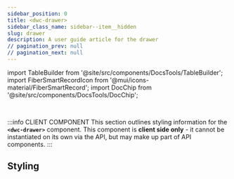 ```yaml
---
sidebar_position: 0
title: <dwc-drawer>
sidebar_class_name: sidebar--item__hidden
slug: drawer
description: A user guide article for the drawer
// pagination_prev: null
// pagination_next: null
---
```


import TableBuilder from '@site/src/components/DocsTools/TableBuilder';
import FiberSmartRecordIcon from '@mui/icons-material/FiberSmartRecord';
import DocChip from '@site/src/components/DocsTools/DocChip';

<DocChip chip='shadow' />

<br />

:::info CLIENT COMPONENT
This section outlines styling information for the **`<dwc-drawer>`** component. This component is **client side only** - it cannot be instantiated on its own via the API, but may make up part of API components.
:::

## Styling

<TableBuilder name="dwc-drawer" clientComponent />

